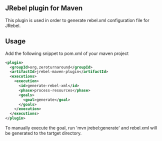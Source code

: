 JRebel plugin for Maven
-----------------------

This plugin is used in order to generate rebel.xml configuration file for JRebel.

Usage
-----

Add the following snippet to pom.xml of your maven project

```xml
<plugin>
  <groupId>org.zeroturnaround</groupId>
  <artifactId>jrebel-maven-plugin</artifactId>
  <executions>
    <execution>
      <id>generate-rebel-xml</id>
      <phase>process-resources</phase>
      <goals>
        <goal>generate</goal>
      </goals>
    </execution>
  </executions>
</plugin>
```

To manually execute the goal, run 'mvn jrebel:generate' and rebel.xml will be generated to the tartget directory. 



